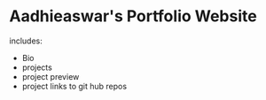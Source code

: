 # Aadhieaswar's Portfolio Website

includes:
- Bio
- projects  
- project preview
- project links to git hub repos
